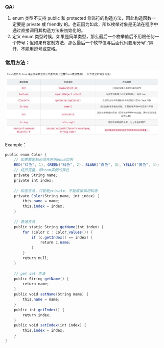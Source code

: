 ### QA: 

1. enum 类型不支持 public 和 protected 修饰符的构造方法，因此构造函数一定要是 private 或 friendly 的。也正因为如此，所以枚举对象是无法在程序中通过直接调用其构造方法来初始化的。
2. 定义 enum 类型时候，如果是简单类型，那么最后一个枚举值后不用跟任何一个符号；但如果有定制方法，那么最后一个枚举值与后面代码要用分号';'隔开，不能用逗号或空格。



### 常用方法：

![java枚举方法](../../resources/java枚举方法.png)



Example：

```java
public enum Color { 
    // 如果要定制必须先声明enum实例
    RED("红色", 1), GREEN("绿色", 2), BLANK("白色", 3), YELLO("黄色", 4);  
    // 成员变量，即enum实例的属性
    private String name;  
    private int index; 
    
    // 构造方法，只能是private，不能直接调用构造
    private Color(String name, int index) {  
        this.name = name;  
        this.index = index;  
    }  
    
    // 普通方法  
    public static String getName(int index) {  
        for (Color c : Color.values()) {  
            if (c.getIndex() == index) {  
                return c.name;  
            }  
        }  
        return null;  
    }  
    
    // get set 方法  
    public String getName() {  
        return name;  
    }  
    public void setName(String name) {  
        this.name = name;  
    }  
    public int getIndex() {  
        return index;  
    }  
    public void setIndex(int index) {  
        this.index = index;  
    }  
}  
```

